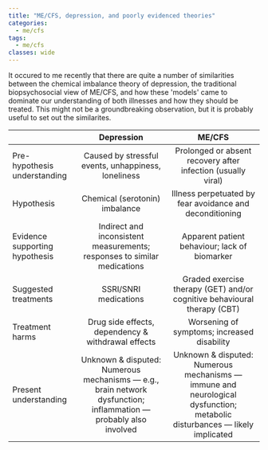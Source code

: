 ```yaml
---
title: "ME/CFS, depression, and poorly evidenced theories"
categories:
  - me/cfs
tags:
  - me/cfs
classes: wide
---
```


It occured to me recently that there are quite a number of similarities between the chemical imbalance theory of depression, the traditional biopsychosocial view of ME/CFS, and how these 'models' came to dominate our understanding of both illnesses and how they should be treated. This might not be a groundbreaking observation, but it is probably useful to set out the similarites.

|| Depression | ME/CFS |
|  :----------------  |  :------:  |  :----:  |
| Pre-hypothesis understanding | Caused by stressful events, unhappiness, loneliness | Prolonged or absent recovery after infection (usually viral) |
| Hypothesis | Chemical (serotonin) imbalance | Illness perpetuated by fear avoidance and deconditioning |
| Evidence supporting hypothesis | Indirect and inconsistent measurements; responses to similar medications | Apparent patient behaviour; lack of biomarker |
| Suggested treatments | SSRI/SNRI medications | Graded exercise therapy (GET) and/or cognitive behavioural therapy (CBT) |
| Treatment harms | Drug side effects, dependency & withdrawal effects | Worsening of symptoms; increased disability |
| Present understanding | Unknown & disputed: Numerous mechanisms — e.g., brain network dysfunction; inflammation — probably also involved | Unknown & disputed: Numerous mechanisms — immune and neurological dysfunction; metabolic disturbances — likely implicated |